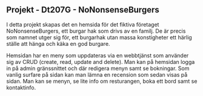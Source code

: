 ## Projekt - Dt207G - NoNonsenseBurgers

I detta projekt skapas det en hemsida för det fiktiva företaget NoNonsenseBurgers, ett burgar hak som drivs av en familj. De är precis som namnet utger sig för, ett burgarhak utan massa konstigheter ett härlig ställe att hänga och käka en god burgare. 

Hemsidan har en meny som uppdateras via en webbtjänst som använder sig av CRUD (create, read, update and delete). Man kan på hemsidan logga in på admin gränssnittet och där redigera menyn samt se bokningar. Som vanlig surfare på sidan kan man lämna en recension som sedan visas på sidan. Man kan se menyn,  se lite info om resturangen, boka ett bord samt se kontaktinfo. 


